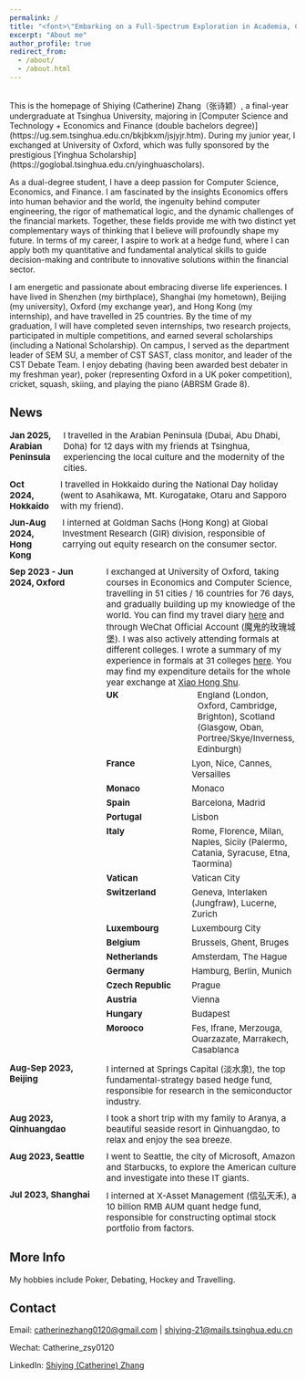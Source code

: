 ```yaml
---
permalink: /
title: "<font>\"Embarking on a Full-Spectrum Exploration in Academia, Career and Life.\"<font> "
excerpt: "About me"
author_profile: true
redirect_from: 
  - /about/
  - /about.html
---
```


<br />
This is the homepage of Shiying (Catherine) Zhang（张诗颖）, a final-year undergraduate at Tsinghua University, majoring in [Computer Science and Technology + Economics and Finance (double bachelors degree)](https://ug.sem.tsinghua.edu.cn/bkjbkxm/jsjyjr.htm). During my junior year, I exchanged at University of Oxford, which was fully sponsored by the prestigious [Yinghua Scholarship](https://goglobal.tsinghua.edu.cn/yinghuascholars).

As a dual-degree student, I have a deep passion for Computer Science, Economics, and Finance. I am fascinated by the insights Economics offers into human behavior and the world, the ingenuity behind computer engineering, the rigor of mathematical logic, and the dynamic challenges of the financial markets. Together, these fields provide me with two distinct yet complementary ways of thinking that I believe will profoundly shape my future. In terms of my career, I aspire to work at a hedge fund, where I can apply both my quantitative and fundamental analytical skills to guide decision-making and contribute to innovative solutions within the financial sector.

I am energetic and passionate about embracing diverse life experiences. I have lived in Shenzhen (my birthplace), Shanghai (my hometown), Beijing (my university), Oxford (my exchange year), and Hong Kong (my internship), and have travelled in 25 countries. By the time of my graduation, I will have completed seven internships, two research projects, participated in multiple competitions, and earned several scholarships (including a National Scholarship). On campus, I served as the department leader of SEM SU, a member of CST SAST, class monitor, and leader of the CST Debate Team. I enjoy debating (having been awarded best debater in my freshman year), poker (representing Oxford in a UK poker competition), cricket, squash, skiing, and playing the piano (ABRSM Grade 8).


News
-----

<div style="font-size: 15px; display: flex; flex-direction: column; gap: 10px;">

  <div style="display: flex; justify-content: space-between;">
    <strong>Jan 2025, Arabian Peninsula</strong><span style="text-align: left; padding-left: 20px;">I travelled in the Arabian Peninsula (Dubai, Abu Dhabi, Doha) for 12 days with my friends at Tsinghua, experiencing the local culture and the modernity of the cities.</span>
  </div>

  <div style="display: flex; justify-content: space-between;">
    <strong>Oct 2024, Hokkaido</strong><span style="text-align: left; padding-left: 20px;">I travelled in Hokkaido during the National Day holiday (went to Asahikawa, Mt. Kurogatake, Otaru and Sapporo with my friend).</span>
  </div>

  <div style="display: flex; justify-content: space-between;">
    <strong>Jun-Aug 2024, Hong Kong</strong><span style="text-align: left; padding-left: 20px;">I interned at Goldman Sachs (Hong Kong) at Global Investment Research (GIR) division, responsible of carrying out equity research on the consumer sector.</span>
  </div>
  
  <div style="display: flex; justify-content: space-between;">
    <strong style="min-width: 150px; width: 150px;">Sep 2023 - Jun 2024, Oxford</strong>
    <span style="text-align: left; padding-left: 20px;">
    I exchanged at University of Oxford, taking courses in Economics and Computer Science, travelling in 51 cities / 16 countries for 76 days, and gradually building up my knowledge of the world. You can find my travel diary 
    <a href="https://mp.weixin.qq.com/s/DxDKDCmPfA_VnEVI6iL7pA" target="_blank">here</a> and through WeChat Official Account (魔鬼的玫瑰城堡). 
    I was also actively attending formals at different colleges. I wrote a summary of my experience in formals at 31 colleges 
    <a href="https://mp.weixin.qq.com/s/qjaSvpZxt7OkDRKebd7RlA" target="_blank">here</a>. 
    You may find my expenditure details for the whole year exchange at 
    <a href="http://xhslink.com/A/jVKlgw" target="_blank">Xiao Hong Shu</a>.
    <div style="display: flex; flex-direction: column;">
      <div style="display: flex; padding: 3px 0; gap: 10px;">
        <strong style="min-width: 150px; width: 150px;">UK</strong><span>England (London, Oxford, Cambridge, Brighton), Scotland (Glasgow, Oban, Portree/Skye/Inverness, Edinburgh)</span>
      </div>
      <div style="display: flex; padding: 3px 0;">
        <strong style="min-width: 150px; width: 150px;">France</strong><span>Lyon, Nice, Cannes, Versailles</span>
      </div>
      <div style="display: flex; padding: 3px 0;">
        <strong style="min-width: 150px; width: 150px;">Monaco</strong><span>Monaco</span>
      </div>
      <div style="display: flex; padding: 3px 0;">
        <strong style="min-width: 150px; width: 150px;">Spain</strong><span>Barcelona, Madrid</span>
      </div>
      <div style="display: flex; padding: 3px 0;">
        <strong style="min-width: 150px; width: 150px;">Portugal</strong><span>Lisbon</span>
      </div>
      <div style="display: flex; padding: 3px 0;">
        <strong style="min-width: 150px; width: 150px;">Italy</strong><span>Rome, Florence, Milan, Naples, Sicily (Palermo, Catania, Syracuse, Etna, Taormina)</span>
      </div>
      <div style="display: flex; padding: 3px 0;">
        <strong style="min-width: 150px; width: 150px;">Vatican</strong><span>Vatican City</span>
      </div>
      <div style="display: flex; padding: 3px 0;">
        <strong style="min-width: 150px; width: 150px;">Switzerland</strong><span>Geneva, Interlaken (Jungfraw), Lucerne, Zurich</span>
      </div>
      <div style="display: flex; padding: 3px 0;">
        <strong style="min-width: 150px; width: 150px;">Luxembourg</strong><span>Luxembourg City</span>
      </div>
      <div style="display: flex; padding: 3px 0;">
        <strong style="min-width: 150px; width: 150px;">Belgium</strong><span>Brussels, Ghent, Bruges</span>
      </div>
      <div style="display: flex; padding: 3px 0;">
        <strong style="min-width: 150px; width: 150px;">Netherlands</strong><span>Amsterdam, The Hague</span>
      </div>
      <div style="display: flex; padding: 3px 0;">
        <strong style="min-width: 150px; width: 150px;">Germany</strong><span>Hamburg, Berlin, Munich</span>
      </div>
      <div style="display: flex; padding: 3px 0;">
        <strong style="min-width: 150px; width: 150px;">Czech Republic</strong><span>Prague</span>
      </div>
      <div style="display: flex; padding: 3px 0;">
        <strong style="min-width: 150px; width: 150px;">Austria</strong><span>Vienna</span>
      </div>
      <div style="display: flex; padding: 3px 0;">
        <strong style="min-width: 150px; width: 150px;">Hungary</strong><span>Budapest</span>
      </div>
      <div style="display: flex; padding: 3px 0;">
        <strong style="min-width: 150px; width: 150px;">Morooco</strong><span>Fes, Ifrane, Merzouga, Ouarzazate, Marrakech, Casablanca</span>
      </div>
    </div>
    </span>
  </div>

  <div style="display: flex; justify-content: space-between;">
    <strong style="min-width: 150px; width: 150px;">Aug-Sep 2023, Beijing</strong><span style="text-align: left; padding-left: 20px;">I interned at Springs Capital (淡水泉), the top fundamental-strategy based hedge fund, responsible for research in the semiconductor industry.</span>
  </div>

  <div style="display: flex; justify-content: space-between;">
    <strong style="min-width: 150px; width: 150px;">Aug 2023, Qinhuangdao</strong><span style="text-align: left; padding-left: 20px;">I took a short trip with my family to Aranya, a beautiful seaside resort in Qinhuangdao, to relax and enjoy the sea breeze.</span>
  </div>

  <div style="display: flex; justify-content: space-between;">
    <strong style="min-width: 150px; width: 150px;">Aug 2023, Seattle</strong><span style="text-align: left; padding-left: 20px;">I went to Seattle, the city of Microsoft, Amazon and Starbucks, to explore the American culture and investigate into these IT giants.</span>
  </div>

  <div style="display: flex; justify-content: space-between;">
    <strong style="min-width: 150px; width: 150px;">Jul 2023, Shanghai</strong><span style="text-align: left; padding-left: 20px;">I interned at X-Asset Management (信弘天禾), a 10 billion RMB AUM quant hedge fund, responsible for constructing optimal stock portfolio from factors.</span>
  </div>
</div>



More Info
------
My hobbies include Poker, Debating, Hockey and Travelling.


Contact
------
Email: catherinezhang0120@gmail.com | shiying-21@mails.tsinghua.edu.cn

Wechat: Catherine_zsy0120

LinkedIn: [Shiying (Catherine) Zhang](https://www.linkedin.com/in/shiying-zhang-936499272)

